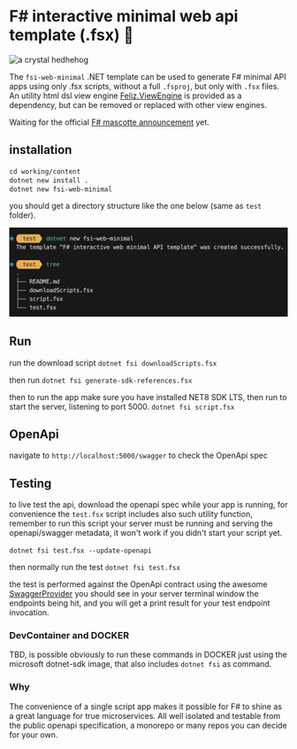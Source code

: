 # F# interactive minimal web api template (.fsx) 🦔

<img src="https://github.com/jkone27/fsi-web-minimal/assets/10419217/7bca3c61-b9e7-48f5-b153-fdafd6cc1edd" alt="a crystal hedhehog" width="50%" height="auto">

The `fsi-web-minimal` .NET template can be used to generate F# minimal API apps using only .fsx scripts, without a full `.fsproj`, but only with `.fsx` files.
An utility html dsl view engine [Feliz.ViewEngine](https://github.com/dbrattli/Feliz.ViewEngine) is provided as a dependency, but can be removed or replaced with other view engines.

Waiting for the official [F# mascotte announcement](https://sergeytihon.com/2024/03/02/f-weekly-9-2024-should-hedgehog-be-an-official-f-mascot/) yet.

## installation

```
cd working/content
dotnet new install .
dotnet new fsi-web-minimal
```

you should get a directory structure like the one below (same as `test` folder).

![alt text](image.png)

## Run

run the download script
`dotnet fsi downloadScripts.fsx`

then run 
`dotnet fsi generate-sdk-references.fsx`

then to run the app make sure you have installed NET8 SDK LTS,
then run to start the server, listening to port 5000.
`dotnet fsi script.fsx`

## OpenApi

navigate to `http://localhost:5000/swagger` to check the OpenApi spec

## Testing 

to live test the api, download the openapi spec while your app is running, for convenience the `test.fsx` script includes also such utility function, remember to run this script your server must be running and serving the openapi/swagger metadata, it won't work if you didn't start your script yet.

`dotnet fsi test.fsx --update-openapi`

then normally run the test `dotnet fsi test.fsx` 

the test is performed against the OpenApi contract using the awesome [SwaggerProvider](https://fsprojects.github.io/SwaggerProvider/#/)
you should see in your server terminal window the endpoints being hit, and you will get a print result for your test endpoint invocation.

### DevContainer and DOCKER

TBD, is possible obviously to run these commands in DOCKER just using the microsoft dotnet-sdk image, that also includes `dotnet fsi` as command.

### Why

The convenience of a single script app makes it possible for F# to shine as a great language for true microservices. All well isolated and testable from the public openapi specification, a monorepo or many repos you can decide for your own. 

